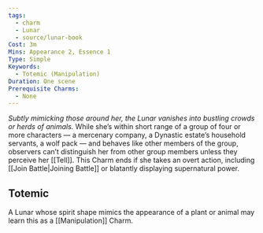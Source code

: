 ```yaml
---
tags:
  - charm
  - Lunar
  - source/lunar-book
Cost: 3m
Mins: Appearance 2, Essence 1
Type: Simple
Keywords:
  - Totemic (Manipulation)
Duration: One scene
Prerequisite Charms:
  - None
---
```

*Subtly mimicking those around her, the Lunar vanishes into bustling crowds or herds of animals.*
While she’s within short range of a group of four or more characters — a mercenary company, a Dynastic estate’s household servants, a wolf pack — and behaves like other members of the group, observers can’t distinguish her from other group members unless they perceive her [[Tell]]. This Charm ends if she takes an overt action, including [[Join Battle|Joining Battle]] or blatantly displaying supernatural power. 
## Totemic 

A Lunar whose spirit shape mimics the appearance of a plant or animal may learn this as a [[Manipulation]] Charm.